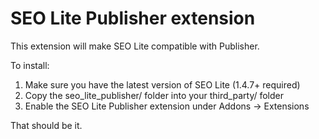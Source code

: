 # SEO Lite Publisher extension

This extension will make SEO Lite compatible with Publisher.

To install:

1. Make sure you have the latest version of SEO Lite (1.4.7+ required)
2. Copy the seo_lite_publisher/ folder into your third_party/ folder
3. Enable the SEO Lite Publisher extension under Addons -> Extensions

That should be it.
